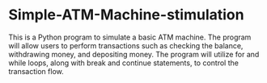 # Simple-ATM-Machine-stimulation
This is a Python program to simulate a basic ATM machine. The program will allow users to perform transactions such as checking the balance, withdrawing money, and depositing money. The program will utilize for and while loops, along with break and continue statements, to control the transaction flow.
